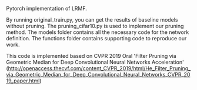 
Pytorch implementation of LRMF.


By running original_train.py, you can get the results of baseline models without pruning. The pruning_cifar10.py is used to implement our pruning method. The models folder contains all the necessary code for the network definition. The functions folder contains supporting code to reproduce our work.

This code is implemented based on CVPR 2019 Oral 'Filter Pruning via Geometric Median for Deep Convolutional Neural Networks Acceleration' (http://openaccess.thecvf.com/content_CVPR_2019/html/He_Filter_Pruning_via_Geometric_Median_for_Deep_Convolutional_Neural_Networks_CVPR_2019_paper.html)
